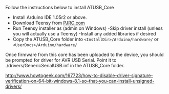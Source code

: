 Follow the instructions below to install ATUSB_Core

- Install Arduino IDE 1.05r2 or above.
- Download Teensy from [PJRC.com](https://www.pjrc.com/teensy/td_download.html)
- Run Teensy installer as (admin on Windows)
    -Skip driver install (unless you will actually use a Teensy)
    -Install any added libraries if desired
- Copy the ATUSB_Core folder into ```<InstallDir>/Arduino/hardware/``` or ```<UserDocs>/Arduino/hardware/```



Once firmware from this core has been uploaded to the device, you should be prompted for driver for AVR USB Serial. Point it to ./drivers/GenericSerialUSB.inf in the ATUSB_Core folder.

http://www.howtogeek.com/167723/how-to-disable-driver-signature-verification-on-64-bit-windows-8.1-so-that-you-can-install-unsigned-drivers/
